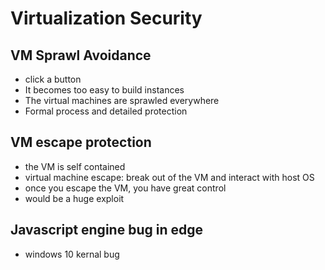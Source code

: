 # Virtualization Security

## VM Sprawl Avoidance

- click a button
- It becomes too easy to build instances
- The virtual machines are sprawled everywhere
- Formal process and detailed protection

## VM escape protection

- the VM is self contained
- virtual machine escape: break out of the VM and interact with host OS
- once you escape the VM, you have great control
- would be a huge exploit

## Javascript engine bug in edge

- windows 10 kernal bug
